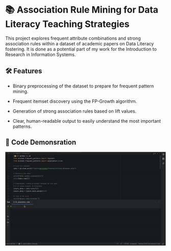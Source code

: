 # 📚 Association Rule Mining for Data Literacy Teaching Strategies

This project explores frequent attribute combinations and strong association rules within a dataset of academic papers on Data Literacy fostering.
It is done as a potential part of my work for the Introduction to Research in Information Systems.

## 🛠 Features

- Binary preprocessing of the dataset to prepare for frequent pattern mining.

- Frequent itemset discovery using the FP-Growth algorithm.

- Generation of strong association rules based on lift values.

- Clear, human-readable output to easily understand the most important patterns.

## 📝 Code Demonsration
![til](https://github.com/denysenko1571/data-literacy-association-mining/blob/main/Code_Demonstration_AR.gif)



